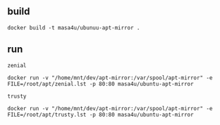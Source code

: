 ## build

```
docker build -t masa4u/ubunuu-apt-mirror .
```

## run

`zenial`
```
docker run -v "/home/mnt/dev/apt-mirror:/var/spool/apt-mirror" -e FILE=/root/apt/zenial.lst -p 80:80 masa4u/ubuntu-apt-mirror

```

`trusty`
```
docker run -v "/home/mnt/dev/apt-mirror:/var/spool/apt-mirror" -e FILE=/root/apt/trusty.lst -p 80:80 masa4u/ubuntu-apt-mirror

```


